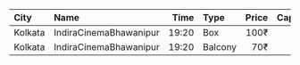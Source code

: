 | City    | Name                   |  Time | Type    | Price | Capacity | Booked |
| :------ | :--------------------- | ----: | :------ | ----: | -------: | -----: |
| Kolkata | IndiraCinemaBhawanipur | 19:20 | Box     |  100₹ |       30 |      0 |
| Kolkata | IndiraCinemaBhawanipur | 19:20 | Balcony |   70₹ |      280 |    119 |